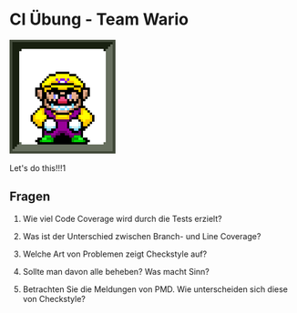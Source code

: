 # CI Übung - Team Wario

![Team Luigi Logo](docs/wario.png)

Let's do this!!!1

## Fragen

1) Wie viel Code Coverage wird durch die Tests erzielt?


2) Was ist der Unterschied zwischen Branch- und Line
Coverage?


3) Welche Art von Problemen zeigt Checkstyle auf?


4) Sollte man davon alle beheben?
Was macht Sinn?


5) Betrachten Sie die Meldungen von PMD.
Wie unterscheiden sich diese von Checkstyle?
